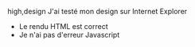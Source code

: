 high,design
J'ai testé mon design sur Internet Explorer
* Le rendu HTML est correct
* Je n'ai pas d'erreur Javascript